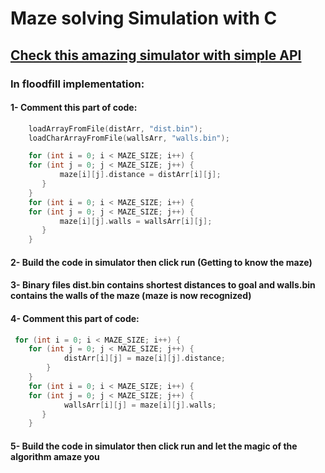 ﻿# Maze solving Simulation with C
## [Check this amazing simulator with simple API](https://github.com/mackorone/mms-c)
### In floodfill implementation:
#### 1- Comment this part of code:
```c
    loadArrayFromFile(distArr, "dist.bin");
    loadCharArrayFromFile(wallsArr, "walls.bin");

    for (int i = 0; i < MAZE_SIZE; i++) {
    for (int j = 0; j < MAZE_SIZE; j++) {
           maze[i][j].distance = distArr[i][j];
       }
    }
    for (int i = 0; i < MAZE_SIZE; i++) {
    for (int j = 0; j < MAZE_SIZE; j++) {
           maze[i][j].walls = wallsArr[i][j];
       }
    }
```
#### 2- Build the code in simulator then click run (Getting to know the maze)
#### 3- Binary files dist.bin contains shortest distances to goal and walls.bin contains the walls of the maze (maze is now recognized)
#### 4- Comment this part of code:
```c
 for (int i = 0; i < MAZE_SIZE; i++) {
    for (int j = 0; j < MAZE_SIZE; j++) {
            distArr[i][j] = maze[i][j].distance;
        }
    }
    for (int i = 0; i < MAZE_SIZE; i++) {
    for (int j = 0; j < MAZE_SIZE; j++) {
            wallsArr[i][j] = maze[i][j].walls;
       }
    }
```
#### 5- Build the code in simulator then click run and let the magic of the algorithm amaze you
